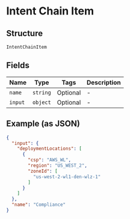 
# Intent Chain Item

## Structure

`IntentChainItem`

## Fields

| Name | Type | Tags | Description |
|  --- | --- | --- | --- |
| `name` | `string` | Optional | - |
| `input` | `object` | Optional | - |

## Example (as JSON)

```json
{
  "input": {
    "deploymentLocations": [
      {
        "csp": "AWS_WL",
        "region": "US_WEST_2",
        "zoneId": [
          "us-west-2-wl1-den-wlz-1"
        ]
      }
    ]
  },
  "name": "Compliance"
}
```

